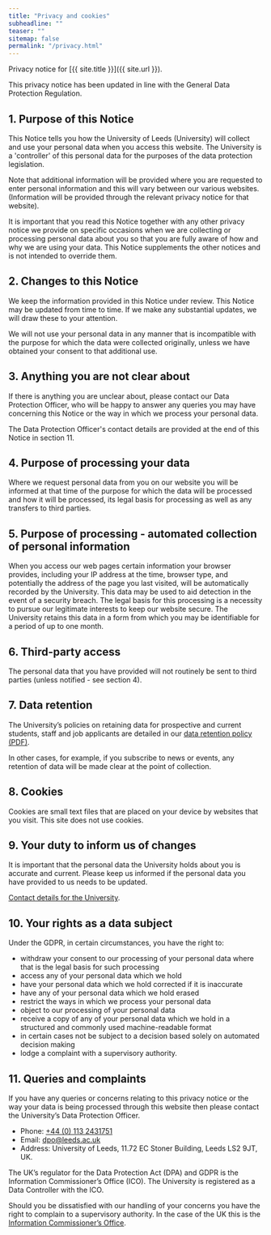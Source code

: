 ```yaml
---
title: "Privacy and cookies"
subheadline: ""
teaser: ""
sitemap: false
permalink: "/privacy.html"
---
```


Privacy notice for [{{ site.title }}]({{ site.url }}).

This privacy notice has been updated in line with the General Data Protection Regulation.

1\. Purpose of this Notice
-------------------------

This Notice tells you how the University of Leeds (University) will collect and use your personal data when you access this website. The University is a 'controller' of this personal data for the purposes of the data protection legislation.

Note that additional information will be provided where you are requested to enter personal information and this will vary between our various websites. (Information will be provided through the relevant privacy notice for that website).

It is important that you read this Notice together with any other privacy notice we provide on specific occasions when we are collecting or processing personal data about you so that you are fully aware of how and why we are using your data.  This Notice supplements the other notices and is not intended to override them.

2\. Changes to this Notice
-------------------------

We keep the information provided in this Notice under review. This Notice may be updated from time to time. If we make any substantial updates, we will draw these to your attention.

We will not use your personal data in any manner that is incompatible with the purpose for which the data were collected originally, unless we have obtained your consent to that additional use.

3\. Anything you are not clear about
-----------------------------------

If there is anything you are unclear about, please contact our Data Protection Officer, who will be happy to answer any queries you may have concerning this Notice or the way in which we process your personal data.

The Data Protection Officer's contact details are provided at the end of this Notice in section 11.

4\. Purpose of processing your data
----------------------------------

Where we request personal data from you on our website you will be informed at that time of the purpose for which the data will be processed and how it will be processed, its legal basis for processing as well as any transfers to third parties.

5\. Purpose of processing - automated collection of personal information
-----------------------------------------------------------------------

When you access our web pages certain information your browser provides, including your IP address at the time, browser type, and potentially the address of the page you last visited, will be automatically recorded by the University. This data may be used to aid detection in the event of a security breach. The legal basis for this processing is a necessity to pursue our legitimate interests to keep our website secure. The University retains this data in a form from which you may be identifiable for a period of up to one month.

6\. Third-party access
---------------------

The personal data that you have provided will not routinely be sent to third parties (unless notified - see section 4).

7\. Data retention
-----------------

The University’s policies on retaining data for prospective and current students, staff and job applicants are detailed in our [data retention policy (PDF)](http://www.leeds.ac.uk/secretariat/documents/retention_policies.pdf).

In other cases, for example, if you subscribe to news or events, any retention of data will be made clear at the point of collection.

8\. Cookies
----------

Cookies are small text files that are placed on your device by websites that you visit. This site does not use cookies.

9\. Your duty to inform us of changes
------------------------------------

It is important that the personal data the University holds about you is accurate and current. Please keep us informed if the personal data you have provided to us needs to be updated.

[Contact details for the University](http://www.leeds.ac.uk/info/5000/about/196/contact_us).

10\. Your rights as a data subject
---------------------------------

Under the GDPR, in certain circumstances, you have the right to:

* withdraw your consent to our processing of your personal data where that is the legal basis for such processing
* access any of your personal data which we hold
* have your personal data which we hold corrected if it is inaccurate
* have any of your personal data which we hold erased
* restrict the ways in which we process your personal data
* object to our processing of your personal data
* receive a copy of any of your personal data which we hold in a structured and commonly used machine-readable format
* in certain cases not be subject to a decision based solely on automated decision making
* lodge a complaint with a supervisory authority.

11\. Queries and complaints
--------------------------

If you have any queries or concerns relating to this privacy notice or the way your data is being processed through this website then please contact the University’s Data Protection Officer.

* Phone: [+44 (0) 113 2431751](tel:+441132431751)
* Email: [dpo@leeds.ac.uk](mailto:dpo@leeds.ac.uk)
* Address: University of Leeds, 11.72 EC Stoner Building, Leeds LS2 9JT, UK.

The UK’s regulator for the Data Protection Act (DPA) and GDPR is the Information Commissioner’s Office (ICO). The University is registered as a Data Controller with the ICO.

Should you be dissatisfied with our handling of your concerns you have the right to complain to a supervisory authority. In the case of the UK this is the [Information Commissioner’s Office](https://ico.org.uk/).